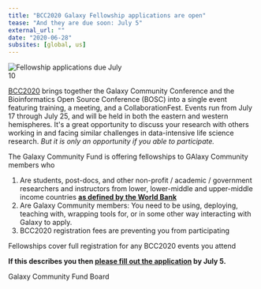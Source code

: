 ```yaml
---
title: "BCC2020 Galaxy Fellowship applications are open"
tease: "And they are due soon: July 5"
external_url: ""
date: "2020-06-28"
subsites: [global, us]
---
```


<div class="float-right">
<img  src="/images/galaxy-logos/galaxy-fellowships.png
" alt="Fellowship applications due July 10" style="max-width: 15rem" /><br />
</div>

[BCC2020](https://bcc2020.github.io) brings together the Galaxy Community Conference and the Bioinformatics Open Source Conference (BOSC) into a single event featuring training, a meeting, and a CollaborationFest. Events run from July 17 through July 25, and will be held in both the eastern and western hemispheres.  It's a great opportunity to discuss your research with others working in and facing similar challenges in data-intensive life science research. *But it is only an opportunity if you able to participate.*

The Galaxy Community Fund is offering fellowships to GAlaxy Community members who

1. Are students, post-docs, and other non-profit / academic / government researchers and instructors from lower, lower-middle and upper-middle income countries **[as defined by the World Bank](https://bit.ly/bcc2020wb)**
1. Are Galaxy Community members: You need to be using, deploying, teaching with, wrapping tools for, or in some other way interacting with Galaxy to apply.
1. BCC2020 registration fees are preventing you from participating

Fellowships cover full registration for any BCC2020 events you attend

**If this describes you then [please fill out the application](https://docs.google.com/forms/d/e/1FAIpQLSdTXI2-tdgtDZpj0IqrJAa50rPx3gS5des1MH_lLqSIisoPHA/viewform) by July 5.**

Galaxy Community Fund Board
